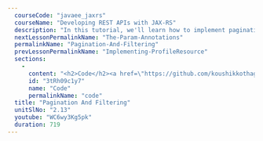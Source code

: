```yaml
---
  courseCode: "javaee_jaxrs"
  courseName: "Developing REST APIs with JAX-RS"
  description: "In this tutorial, we'll learn how to implement pagination and filtering features in REST APIs."
  nextLessonPermalinkName: "The-Param-Annotations"
  permalinkName: "Pagination-And-Filtering"
  prevLessonPermalinkName: "Implementing-ProfileResource"
  sections: 
    - 
      content: "<h2>Code</h2><a href=\"https://github.com/koushikkothagal/messenger/archive/4ecca03a0ea1c5ebe96fdb8cdd1875b59ea12970.zip\">Download the source code</a>"
      id: "3tRh09c1y7"
      name: "Code"
      permalinkName: "code"
  title: "Pagination And Filtering"
  unitSlNo: "2.13"
  youtube: "WC6wy3Kg5pk"
  duration: 719
---
```

